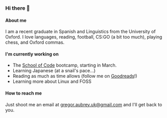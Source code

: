 ### Hi there 👋

<!--
**gregoraubrey/gregoraubrey** is a ✨ _special_ ✨ repository because its `README.md` (this file) appears on your GitHub profile.

Here are some ideas to get you started:

- 🔭 I’m currently working on ...
- 🌱 I’m currently learning ...
- 👯 I’m looking to collaborate on ...
- 🤔 I’m looking for help with ...
- 💬 Ask me about ...
- 📫 How to reach me: ...
- 😄 Pronouns: ...
- ⚡ Fun fact: ...
-->

#### About me
I am a recent graduate in Spanish and Linguistics from the University of Oxford. I love languages, reading, football, CS:GO (a bit too much), playing chess, and Oxford commas.

#### I'm currently working on
- The [School of Code](https://www.schoolofcode.co.uk/) bootcamp, starting in March.
- Learning Japanese (at a snail's pace...)
- Reading as much as time allows (follow me on [Goodreads](https://www.goodreads.com/user/show/109060712-gregor-aubrey)!)
- Learning more about Linux and FOSS

#### How to reach me
Just shoot me an email at gregor.aubrey.uk@gmail.com and I'll get back to you.
